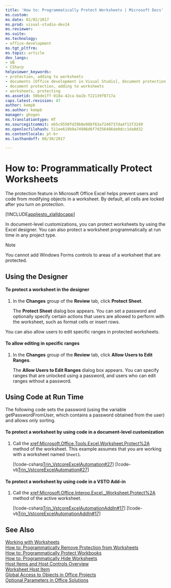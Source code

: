 ```yaml
---
title: 'How to: Programmatically Protect Worksheets | Microsoft Docs'
ms.custom: 
ms.date: 02/02/2017
ms.prod: visual-studio-dev14
ms.reviewer: 
ms.suite: 
ms.technology:
- office-development
ms.tgt_pltfrm: 
ms.topic: article
dev_langs:
- VB
- CSharp
helpviewer_keywords:
- protection, adding to worksheets
- documents [Office development in Visual Studio], document protection
- document protection, adding to worksheets
- worksheets, protecting
ms.assetid: 50bde1ff-918a-42ca-ba1b-f22139f8717a
caps.latest.revision: 47
author: kempb
ms.author: kempb
manager: ghogen
ms.translationtype: HT
ms.sourcegitcommit: eb5c9550fd29b0e98bf63a7240737da4f13f3249
ms.openlocfilehash: 511ee619b9a74906d6f7d356486de0dcc1da0d32
ms.contentlocale: pt-br
ms.lasthandoff: 08/30/2017

---
```

# <a name="how-to-programmatically-protect-worksheets"></a>How to: Programmatically Protect Worksheets
  The protection feature in Microsoft Office Excel helps prevent users and code from modifying objects in a worksheet. By default, all cells are locked after you turn on protection.  
  
 [!INCLUDE[appliesto_xlalldocapp](../vsto/includes/appliesto-xlalldocapp-md.md)]  
  
 In document-level customizations, you can protect worksheets by using the Excel designer. You can also protect a worksheet programmatically at run time in any project type.  
  
> [!NOTE]  
>  You cannot add Windows Forms controls to areas of a worksheet that are protected.  
  
## <a name="using-the-designer"></a>Using the Designer  
  
#### <a name="to-protect-a-worksheet-in-the-designer"></a>To protect a worksheet in the designer  
  
1.  In the **Changes** group of the **Review** tab, click **Protect Sheet**.  
  
     The **Protect Sheet** dialog box appears. You can set a password and optionally specify certain actions that users are allowed to perform with the worksheet, such as format cells or insert rows.  
  
 You can also allow users to edit specific ranges in protected worksheets.  
  
#### <a name="to-allow-editing-in-specific-ranges"></a>To allow editing in specific ranges  
  
1.  In the **Changes** group of the **Review** tab, click **Allow Users to Edit Ranges**.  
  
     The **Allow Users to Edit Ranges** dialog box appears. You can specify ranges that are unlocked using a password, and users who can edit ranges without a password.  
  
## <a name="using-code-at-run-time"></a>Using Code at Run Time  
 The following code sets the password (using the variable getPasswordFromUser, which contains a password obtained from the user) and allows only sorting.  
  
#### <a name="to-protect-a-worksheet-by-using-code-in-a-document-level-customization"></a>To protect a worksheet by using code in a document-level customization  
  
1.  Call the <xref:Microsoft.Office.Tools.Excel.Worksheet.Protect%2A> method of the worksheet. This example assumes that you are working with a worksheet named `Sheet1`.  
  
     [!code-csharp[Trin_VstcoreExcelAutomation#27](../vsto/codesnippet/CSharp/Trin_VstcoreExcelAutomationCS/Sheet1.cs#27)]  [!code-vb[Trin_VstcoreExcelAutomation#27](../vsto/codesnippet/VisualBasic/Trin_VstcoreExcelAutomation/Sheet1.vb#27)]  
  
#### <a name="to-protect-a-worksheet-by-using-code-in-a-vsto-add-in"></a>To protect a worksheet by using code in a VSTO Add-in  
  
1.  Call the <xref:Microsoft.Office.Interop.Excel._Worksheet.Protect%2A> method of the active worksheet.  
  
     [!code-csharp[Trin_VstcoreExcelAutomationAddIn#17](../vsto/codesnippet/CSharp/trin_vstcoreexcelautomationaddin/ThisAddIn.cs#17)]  [!code-vb[Trin_VstcoreExcelAutomationAddIn#17](../vsto/codesnippet/VisualBasic/trin_vstcoreexcelautomationaddin/ThisAddIn.vb#17)]  
  
## <a name="see-also"></a>See Also  
 [Working with Worksheets](../vsto/working-with-worksheets.md)   
 [How to: Programmatically Remove Protection from Worksheets](../vsto/how-to-programmatically-remove-protection-from-worksheets.md)   
 [How to: Programmatically Protect Workbooks](../vsto/how-to-programmatically-protect-workbooks.md)   
 [How to: Programmatically Hide Worksheets](../vsto/how-to-programmatically-hide-worksheets.md)   
 [Host Items and Host Controls Overview](../vsto/host-items-and-host-controls-overview.md)   
 [Worksheet Host Item](../vsto/worksheet-host-item.md)   
 [Global Access to Objects in Office Projects](../vsto/global-access-to-objects-in-office-projects.md)   
 [Optional Parameters in Office Solutions](../vsto/optional-parameters-in-office-solutions.md)  
  
  
